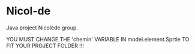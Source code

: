 # Nicol-de
Java project Nicolède group.

YOU MUST CHANGE THE 'chemin' VARIABLE IN model.element.Sprtie TO FIT YOUR PROJECT FOLDER !!!


